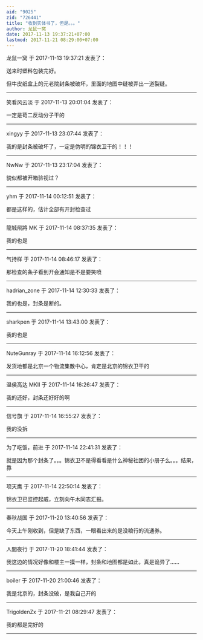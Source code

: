 ```yaml
---
aid: "9025"
zid: "726441"
title: "收到实体书了，但是。。。"
author: 龙鼠一窝
date: 2017-11-13 19:37:21+07:00
lastmod: 2017-11-21 08:29:00+07:00
---
```


龙鼠一窝 于 2017-11-13 19:37:21 发表了：

送来时塑料包装完好。

但牛皮纸盒上的元老院封条被破坏，里面的地图中缝被弄出一道裂缝。

---

笑看风云淡 于 2017-11-13 20:01:04 发表了：

一定是苟二反动分子干的

---

xingyy 于 2017-11-13 23:07:44 发表了：

我的是封条被破坏了，一定是伪明的锦衣卫干的！！！

---

NwNw 于 2017-11-13 23:17:04 发表了：

貌似都被开箱验视过？

---

yhm 于 2017-11-14 00:12:51 发表了：

都是这样的，估计全部有开封检查过

---

龍城飛將 MK 于 2017-11-14 08:37:35 发表了：

我的也是

---

气持样 于 2017-11-14 08:46:17 发表了：

那检查的条子看到开会通知是不是要笑喷

---

hadrian_zone 于 2017-11-14 12:30:33 发表了：

我的也是，封条是断的。

---

sharkpen 于 2017-11-14 13:43:00 发表了：

我的也是

---

NuteGunray 于 2017-11-14 16:12:56 发表了：

发货地都是北京一个物流集散中心，肯定是北京的锦衣卫干的

---

温侯高达 MKII 于 2017-11-14 16:26:47 发表了：

我的还好，封条还好好的啊

---

信号旗 于 2017-11-14 16:55:27 发表了：

我的没拆

---

为了吃饭，前进 于 2017-11-14 22:41:31 发表了：

就是因为那个封条了。。。锦衣卫不是得看看是什么神秘社团的小册子么。。。结果，靠

---

项天鹰 于 2017-11-14 22:50:14 发表了：

锦衣卫已监控起威，立刻向午木同志汇报。

---

春秋战国 于 2017-11-20 13:40:56 发表了：

今天上午刚收到，但是缺了东西，一眼看出来的是没粮行的流通券。

---

人間夜行 于 2017-11-20 18:41:44 发表了：

我这边的情况好像和楼主一摸一样，封条和地图都是如此，真是诡异了……

---

boiler 于 2017-11-20 21:00:46 发表了：

我是北京的，封条没破，是我自己开的

---

TrigoldenZx 于 2017-11-21 08:29:47 发表了：

我的都是完好的

---
